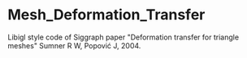 # Mesh_Deformation_Transfer
Libigl style code of Siggraph paper "Deformation transfer for triangle meshes" Sumner R W, Popović J, 2004.
